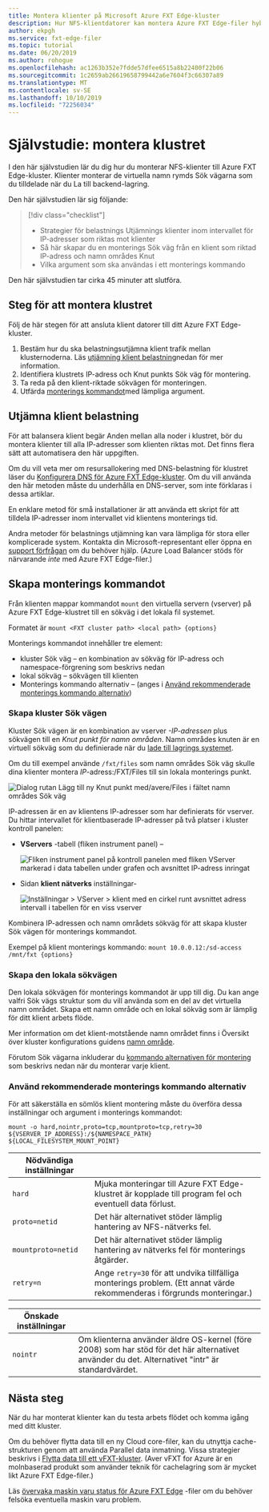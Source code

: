 ```yaml
---
title: Montera klienter på Microsoft Azure FXT Edge-kluster
description: Hur NFS-klientdatorer kan montera Azure FXT Edge-filer hybrid Storage cache
author: ekpgh
ms.service: fxt-edge-filer
ms.topic: tutorial
ms.date: 06/20/2019
ms.author: rohogue
ms.openlocfilehash: ac1263b352e7fdde57dfee6515a8b22400f22b06
ms.sourcegitcommit: 1c2659ab26619658799442a6e7604f3c66307a89
ms.translationtype: MT
ms.contentlocale: sv-SE
ms.lasthandoff: 10/10/2019
ms.locfileid: "72256034"
---
```

# <a name="tutorial-mount-the-cluster"></a>Självstudie: montera klustret

I den här självstudien lär du dig hur du monterar NFS-klienter till Azure FXT Edge-kluster. Klienter monterar de virtuella namn rymds Sök vägarna som du tilldelade när du La till backend-lagring. 

Den här självstudien lär sig följande: 

> [!div class="checklist"]
> * Strategier för belastnings Utjämnings klienter inom intervallet för IP-adresser som riktas mot klienter
> * Så här skapar du en monterings Sök väg från en klient som riktad IP-adress och namn områdes Knut
> * Vilka argument som ska användas i ett monterings kommando

Den här självstudien tar cirka 45 minuter att slutföra.

## <a name="steps-to-mount-the-cluster"></a>Steg för att montera klustret

Följ de här stegen för att ansluta klient datorer till ditt Azure FXT Edge-kluster.

1. Bestäm hur du ska belastningsutjämna klient trafik mellan klusternoderna. Läs [utjämning klient belastning](#balance-client-load)nedan för mer information. 
1. Identifiera klustrets IP-adress och Knut punkts Sök väg för montering.
1. Ta reda på den klient-riktade sökvägen för monteringen.
1. Utfärda [monterings kommandot](#use-recommended-mount-command-options)med lämpliga argument.

## <a name="balance-client-load"></a>Utjämna klient belastning

För att balansera klient begär Anden mellan alla noder i klustret, bör du montera klienter till alla IP-adresser som klienten riktas mot. Det finns flera sätt att automatisera den här uppgiften.

Om du vill veta mer om resursallokering med DNS-belastning för klustret läser du [Konfigurera DNS för Azure FXT Edge-kluster](fxt-configure-network.md#configure-dns-for-load-balancing). Om du vill använda den här metoden måste du underhålla en DNS-server, som inte förklaras i dessa artiklar.

En enklare metod för små installationer är att använda ett skript för att tilldela IP-adresser inom intervallet vid klientens monterings tid. 

Andra metoder för belastnings utjämning kan vara lämpliga för stora eller komplicerade system. Kontakta din Microsoft-representant eller öppna en [support förfrågan](fxt-support-ticket.md) om du behöver hjälp. (Azure Load Balancer stöds för närvarande *inte* med Azure FXT Edge-filer.)

## <a name="create-the-mount-command"></a>Skapa monterings kommandot 

Från klienten mappar kommandot ``mount`` den virtuella servern (vserver) på Azure FXT Edge-klustret till en sökväg i det lokala fil systemet. 

Formatet är ``mount <FXT cluster path> <local path> {options}``

Monterings kommandot innehåller tre element: 

* kluster Sök väg – en kombination av sökväg för IP-adress och namespace-förgrening som beskrivs nedan
* lokal sökväg – sökvägen till klienten 
* Monterings kommando alternativ – (anges i [Använd rekommenderade monterings kommando alternativ](#use-recommended-mount-command-options))

### <a name="create-the-cluster-path"></a>Skapa kluster Sök vägen

Kluster Sök vägen är en kombination av vserver *-IP-adressen* plus sökvägen till en *Knut punkt för namn områden*. Namn områdes knuten är en virtuell sökväg som du definierade när du [lade till lagrings systemet](fxt-add-storage.md#create-a-junction).

Om du till exempel använde ``/fxt/files`` som namn områdes Sök väg skulle dina klienter montera *IP*-adress:/FXT/Files till sin lokala monterings punkt. 

![Dialog rutan Lägg till ny Knut punkt med/avere/Files i fältet namn områdes Sök väg](media/fxt-mount/fxt-junction-example.png)

IP-adressen är en av klientens IP-adresser som har definierats för vserver. Du hittar intervallet för klientbaserade IP-adresser på två platser i kluster kontroll panelen:

* **VServers** -tabell (fliken instrument panel) – 

  ![Fliken instrument panel på kontroll panelen med fliken VServer markerad i data tabellen under grafen och avsnittet IP-adress inringat](media/fxt-mount/fxt-ip-addresses-dashboard.png)

* Sidan **klient nätverks** inställningar- 

  ![Inställningar > VServer > klient med en cirkel runt avsnittet adress intervall i tabellen för en viss vserver](media/fxt-mount/fxt-ip-addresses-settings.png)

Kombinera IP-adressen och namn områdets sökväg för att skapa kluster Sök vägen för monterings kommandot. 

Exempel på klient monterings kommando: ``mount 10.0.0.12:/sd-access /mnt/fxt {options}``

### <a name="create-the-local-path"></a>Skapa den lokala sökvägen

Den lokala sökvägen för monterings kommandot är upp till dig. Du kan ange valfri Sök vägs struktur som du vill använda som en del av det virtuella namn området. Skapa ett namn område och en lokal sökväg som är lämplig för ditt klient arbets flöde. 

Mer information om det klient-motstående namn området finns i Översikt över kluster konfigurations guidens [namn område](https://azure.github.io/Avere/legacy/ops_guide/4_7/html/gns_overview.html).

Förutom Sök vägarna inkluderar du [kommando alternativen för montering](#use-recommended-mount-command-options) som beskrivs nedan när du monterar varje klient.

### <a name="use-recommended-mount-command-options"></a>Använd rekommenderade monterings kommando alternativ

För att säkerställa en sömlös klient montering måste du överföra dessa inställningar och argument i monterings kommandot: 

``mount -o hard,nointr,proto=tcp,mountproto=tcp,retry=30 ${VSERVER_IP_ADDRESS}:/${NAMESPACE_PATH} ${LOCAL_FILESYSTEM_MOUNT_POINT}``

| Nödvändiga inställningar | |
--- | --- 
``hard`` | Mjuka monteringar till Azure FXT Edge-klustret är kopplade till program fel och eventuell data förlust. 
``proto=netid`` | Det här alternativet stöder lämplig hantering av NFS-nätverks fel.
``mountproto=netid`` | Det här alternativet stöder lämplig hantering av nätverks fel för monterings åtgärder.
``retry=n`` | Ange ``retry=30`` för att undvika tillfälliga monterings problem. (Ett annat värde rekommenderas i förgrunds monteringar.)

| Önskade inställningar  | |
--- | --- 
``nointr``            | Om klienterna använder äldre OS-kernel (före 2008) som har stöd för det här alternativet använder du det. Alternativet "intr" är standardvärdet.

## <a name="next-steps"></a>Nästa steg

När du har monterat klienter kan du testa arbets flödet och komma igång med ditt kluster.

Om du behöver flytta data till en ny Cloud core-filer, kan du utnyttja cache-strukturen genom att använda Parallel data inmatning. Vissa strategier beskrivs i [Flytta data till ett vFXT-kluster](https://docs.microsoft.com/azure/avere-vfxt/avere-vfxt-data-ingest). (Aver vFXT for Azure är en molnbaserad produkt som använder teknik för cachelagring som är mycket likt Azure FXT Edge-filer.)

Läs [övervaka maskin varu status för Azure FXT Edge](fxt-monitor.md) -filer om du behöver felsöka eventuella maskin varu problem. 
